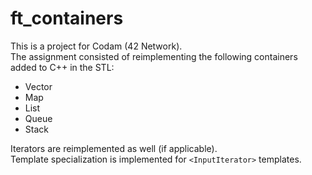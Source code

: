 # ft_containers

This is a project for Codam (42 Network). <br>
The assignment consisted of reimplementing the following containers added to C++ in the STL:
- Vector
- Map
- List
- Queue
- Stack

Iterators are reimplemented as well (if applicable). <br>
Template specialization is implemented for `<InputIterator>` templates.
